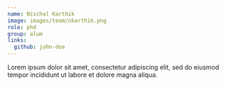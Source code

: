 ```yaml
---
name: Nischal Karthik
image: images/team/nkarthik.png
role: phd
group: alum
links:
  github: john-doe
---
```


Lorem ipsum dolor sit amet, consectetur adipiscing elit, sed do eiusmod tempor incididunt ut labore et dolore magna aliqua.
